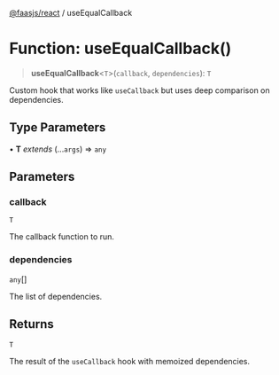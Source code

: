 [@faasjs/react](../README.md) / useEqualCallback

# Function: useEqualCallback()

> **useEqualCallback**\<`T`\>(`callback`, `dependencies`): `T`

Custom hook that works like `useCallback` but uses deep comparison on dependencies.

## Type Parameters

• **T** *extends* (...`args`) => `any`

## Parameters

### callback

`T`

The callback function to run.

### dependencies

`any`[]

The list of dependencies.

## Returns

`T`

The result of the `useCallback` hook with memoized dependencies.
